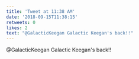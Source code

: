```yaml
---
title: 'Tweet at 11:38 AM'
date: '2018-09-15T11:38:15'
retweets: 0
likes: 2
text: "@GalacticKeegan Galactic Keegan's back!!"
---
```

@GalacticKeegan Galactic Keegan's back!!